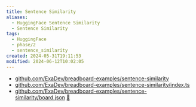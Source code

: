 ```yaml
---
title: Sentence Similarity
aliases:
  - HuggingFace Sentence Similarity
  - Sentence Similarity
tags:
  - HuggingFace
  - phase/2
  - sentence_similarity
created: 2024-05-31T19:11:53
modified: 2024-06-12T10:02:05
---
```


- [github.com/ExaDev/breadboard-examples/sentence-similarity](https://github.com/ExaDev/breadboard-examples/blob/main/src/examples/sentence-similarity)
- [github.com/ExaDev/breadboard-examples/sentence-similarity/index.ts](https://github.com/ExaDev/breadboard-examples/blob/main/src/examples/sentence-similarity/index.ts)
- [github.com/ExaDev/breadboard-examples/sentence-similarity/board.json](https://github.com/ExaDev/breadboard-examples/blob/main/src/examples/sentence-similarity/board.json) [🔗](https://breadboard-ai.web.app/?mode=list&board=https://raw.githubusercontent.com/ExaDev/breadboard-examples/main/src/examples/sentence-similarity/board.json)
